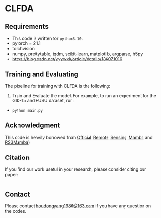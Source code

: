 # CLFDA

## Requirements
- This code is written for `python3.10`.
- pytorch = 2.1.1
- torchvision
- numpy, prettytable, tqdm, scikit-learn, matplotlib, argparse, h5py
- https://blog.csdn.net/yyywxk/article/details/136071016


## Training and Evaluating
The pipeline for training with CLFDA is the following:

1. Train and Evaluate the model. For example, to run an experiment for the GID-15 and FUSU dataset,  run:

- `python main.py`


## Acknowledgment
This code is heavily borrowed from [Official_Remote_Sensing_Mamba]([https://github.com/walking-shadow/Official_Remote_Sensing_Mamba]) and  [RS3Mamba]([https://github.com/sstary/SSRS/tree/main/RS3Mamba))

## Citation
If you find our work useful in your research, please consider citing our paper:

```

```
## Contact
Please contact houdongyang1986@163.com if you have any question on the codes.
